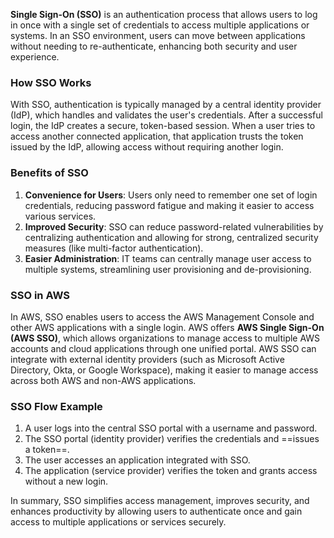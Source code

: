 **Single Sign-On (SSO)** is an authentication process that allows users to log in once with a single set of credentials to access multiple applications or systems. In an SSO environment, users can move between applications without needing to re-authenticate, enhancing both security and user experience.

### How SSO Works
With SSO, authentication is typically managed by a central identity provider (IdP), which handles and validates the user's credentials. After a successful login, the IdP creates a secure, token-based session. When a user tries to access another connected application, that application trusts the token issued by the IdP, allowing access without requiring another login.

### Benefits of SSO
1. **Convenience for Users**: Users only need to remember one set of login credentials, reducing password fatigue and making it easier to access various services.
2. **Improved Security**: SSO can reduce password-related vulnerabilities by centralizing authentication and allowing for strong, centralized security measures (like multi-factor authentication).
3. **Easier Administration**: IT teams can centrally manage user access to multiple systems, streamlining user provisioning and de-provisioning.

### SSO in AWS
In AWS, SSO enables users to access the AWS Management Console and other AWS applications with a single login. AWS offers **AWS Single Sign-On (AWS SSO)**, which allows organizations to manage access to multiple AWS accounts and cloud applications through one unified portal. AWS SSO can integrate with external identity providers (such as Microsoft Active Directory, Okta, or Google Workspace), making it easier to manage access across both AWS and non-AWS applications.

### SSO Flow Example
1. A user logs into the central SSO portal with a username and password.
2. The SSO portal (identity provider) verifies the credentials and ==issues a token==.
3. The user accesses an application integrated with SSO.
4. The application (service provider) verifies the token and grants access without a new login.

In summary, SSO simplifies access management, improves security, and enhances productivity by allowing users to authenticate once and gain access to multiple applications or services securely.